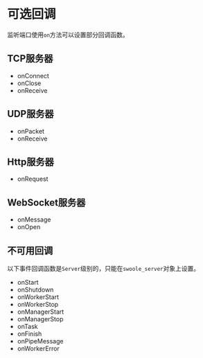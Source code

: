 # 可选回调

监听端口使用`on`方法可以设置部分回调函数。

TCP服务器
----
* onConnect
* onClose
* onReceive

UDP服务器
-----
* onPacket
* onReceive

Http服务器
---
* onRequest

WebSocket服务器
----
* onMessage
* onOpen

不可用回调
-----
以下事件回调函数是`Server`级别的，只能在`swoole_server`对象上设置。

* onStart
* onShutdown
* onWorkerStart
* onWorkerStop
* onManagerStart
* onManagerStop
* onTask
* onFinish
* onPipeMessage
* onWorkerError

